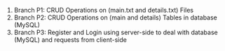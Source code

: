 1. Branch P1: CRUD Operations on (main.txt and details.txt) Files
2. Branch P2: CRUD Operations on (main and details) Tables in database (MySQL)
3. Branch P3: Register and Login using server-side to deal with database (MySQL) and requests from client-side
